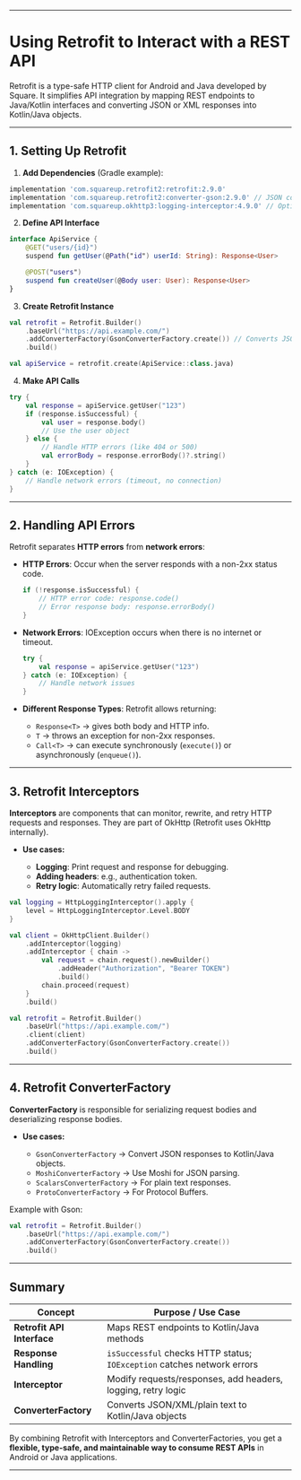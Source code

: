 
---
# Using Retrofit to Interact with a REST API

Retrofit is a type-safe HTTP client for Android and Java developed by Square. It simplifies API integration by mapping REST endpoints to Java/Kotlin interfaces and converting JSON or XML responses into Kotlin/Java objects.

---

## 1. Setting Up Retrofit

1. **Add Dependencies** (Gradle example):

```gradle
implementation 'com.squareup.retrofit2:retrofit:2.9.0'
implementation 'com.squareup.retrofit2:converter-gson:2.9.0' // JSON converter
implementation 'com.squareup.okhttp3:logging-interceptor:4.9.0' // Optional for logging
````

2. **Define API Interface**

```kotlin
interface ApiService {
    @GET("users/{id}")
    suspend fun getUser(@Path("id") userId: String): Response<User>

    @POST("users")
    suspend fun createUser(@Body user: User): Response<User>
}
```

3. **Create Retrofit Instance**

```kotlin
val retrofit = Retrofit.Builder()
    .baseUrl("https://api.example.com/")
    .addConverterFactory(GsonConverterFactory.create()) // Converts JSON to objects
    .build()

val apiService = retrofit.create(ApiService::class.java)
```

4. **Make API Calls**

```kotlin
try {
    val response = apiService.getUser("123")
    if (response.isSuccessful) {
        val user = response.body()
        // Use the user object
    } else {
        // Handle HTTP errors (like 404 or 500)
        val errorBody = response.errorBody()?.string()
    }
} catch (e: IOException) {
    // Handle network errors (timeout, no connection)
}
```

---

## 2. Handling API Errors

Retrofit separates **HTTP errors** from **network errors**:

* **HTTP Errors**: Occur when the server responds with a non-2xx status code.

  ```kotlin
  if (!response.isSuccessful) {
      // HTTP error code: response.code()
      // Error response body: response.errorBody()
  }
  ```

* **Network Errors**: IOException occurs when there is no internet or timeout.

  ```kotlin
  try {
      val response = apiService.getUser("123")
  } catch (e: IOException) {
      // Handle network issues
  }
  ```

* **Different Response Types**:
  Retrofit allows returning:

  * `Response<T>` → gives both body and HTTP info.
  * `T` → throws an exception for non-2xx responses.
  * `Call<T>` → can execute synchronously (`execute()`) or asynchronously (`enqueue()`).

---

## 3. Retrofit Interceptors

**Interceptors** are components that can monitor, rewrite, and retry HTTP requests and responses. They are part of OkHttp (Retrofit uses OkHttp internally).

* **Use cases:**

  * **Logging**: Print request and response for debugging.
  * **Adding headers**: e.g., authentication token.
  * **Retry logic**: Automatically retry failed requests.

```kotlin
val logging = HttpLoggingInterceptor().apply {
    level = HttpLoggingInterceptor.Level.BODY
}

val client = OkHttpClient.Builder()
    .addInterceptor(logging)
    .addInterceptor { chain ->
        val request = chain.request().newBuilder()
            .addHeader("Authorization", "Bearer TOKEN")
            .build()
        chain.proceed(request)
    }
    .build()

val retrofit = Retrofit.Builder()
    .baseUrl("https://api.example.com/")
    .client(client)
    .addConverterFactory(GsonConverterFactory.create())
    .build()
```

---

## 4. Retrofit ConverterFactory

**ConverterFactory** is responsible for serializing request bodies and deserializing response bodies.

* **Use cases:**

  * `GsonConverterFactory` → Convert JSON responses to Kotlin/Java objects.
  * `MoshiConverterFactory` → Use Moshi for JSON parsing.
  * `ScalarsConverterFactory` → For plain text responses.
  * `ProtoConverterFactory` → For Protocol Buffers.

Example with Gson:

```kotlin
val retrofit = Retrofit.Builder()
    .baseUrl("https://api.example.com/")
    .addConverterFactory(GsonConverterFactory.create())
    .build()
```

---

## Summary

| Concept                    | Purpose / Use Case                                                      |
| -------------------------- | ----------------------------------------------------------------------- |
| **Retrofit API Interface** | Maps REST endpoints to Kotlin/Java methods                              |
| **Response Handling**      | `isSuccessful` checks HTTP status; `IOException` catches network errors |
| **Interceptor**            | Modify requests/responses, add headers, logging, retry logic            |
| **ConverterFactory**       | Converts JSON/XML/plain text to Kotlin/Java objects                     |

By combining Retrofit with Interceptors and ConverterFactories, you get a **flexible, type-safe, and maintainable way to consume REST APIs** in Android or Java applications.

---
